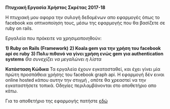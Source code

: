 
**Πτυχιακή Εργασία Χρήστος Σκρέτας 2017-18**

Η πτυχιακή μου αφορα την συλογή δεδομένων απο εφαρμογές όπως το facebook και οπτικοποίηση τους, 
μέσω της εφαρμογής που θα βασίζετε σε ruby on rails.

Εργαλεία που πρόκειτε να χρησιμοποιηθούν: 

**1) Ruby on Rails (Framework)**
**2) Koala gem για την χρήση του facebook api σε ruby**
**3) Πολυ πιθανό να γίνει χρήση ενώς gem για authentication systems**
*Θα συνεχίζει να μεγαλώνει η λίστα*




**Κατάσταση Κώδικα**
Τα εργαλεία έχουν εγκατασταθεί, και έχει γίνει μία πρώτη προσπάθεια χρήσης του facebook graph api. 
Η εφαρμογή δέν ειναι online hosted κάπου αυτην την στιγμή , οπότε θα χρεαστεί να την εγκαταστήσετε τοπικά. 
Οδηγίες περιλαμβάνονται στο αποθετήριο απο κάτω.

Για το αποθετήριο της εφαρμογής πατήστε [εδώ](https://github.com/p12skre/Thesisionio)